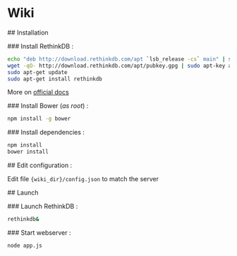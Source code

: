 # Wiki

## Installation

### Install RethinkDB :

```sh
echo "deb http://download.rethinkdb.com/apt `lsb_release -cs` main" | sudo tee /etc/apt/sources.list.d/rethinkdb.list
wget -qO- http://download.rethinkdb.com/apt/pubkey.gpg | sudo apt-key add -
sudo apt-get update
sudo apt-get install rethinkdb
```

More on [official docs](http://www.rethinkdb.com/docs/install/debian/)

### Install Bower (*as root*) :

```sh
npm install -g bower
```

### Install dependencies :

```sh
npm install
bower install
```

## Edit configuration :

Edit file `{wiki_dir}/config.json` to match the server

## Launch

### Launch RethinkDB :

```sh
rethinkdb&
```

### Start webserver :

```sh
node app.js
```

